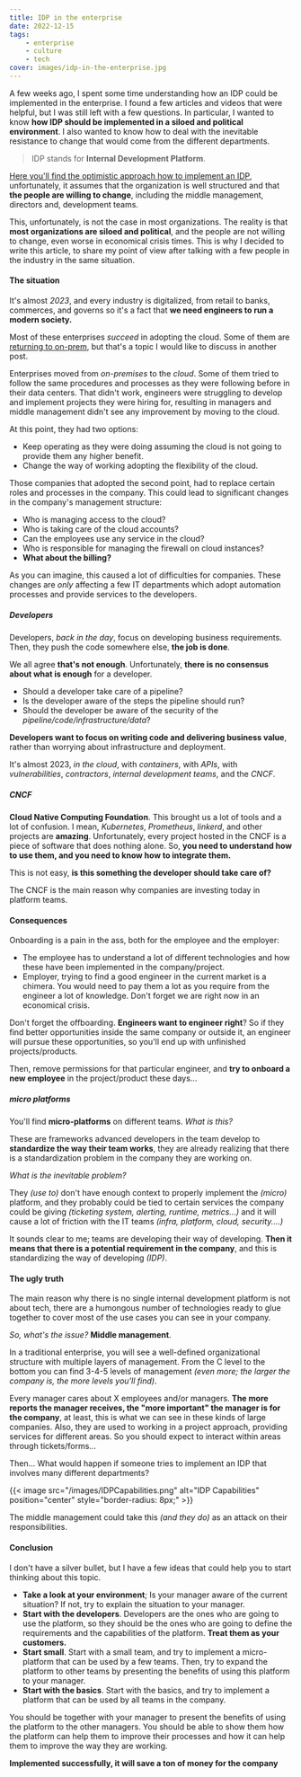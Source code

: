 ```yaml
---
title: IDP in the enterprise
date: 2022-12-15
tags:
    - enterprise
    - culture
    - tech
cover: images/idp-in-the-enterprise.jpg
---
```


A few weeks ago, I spent some time understanding how an IDP could be implemented in the enterprise. I found a few articles and videos that were helpful, but I was still left with a few questions. In particular, I wanted to know **how IDP should be implemented in a siloed and political environment**. I also wanted to know how to deal with the inevitable resistance to change that would come from the different departments.

> IDP stands for **Internal Development Platform**.

<!--more-->

[Here you'll find the optimistic approach how to implement an IDP](https://github.com/angelbarrera92/idp-enterprise-research/blob/main/outcome.md), unfortunately, it assumes that the organization is well structured and that **the people are willing to change**, including the middle management, directors and, development teams.

This, unfortunately, is not the case in most organizations. The reality is that **most organizations are siloed and political**, and the people are not willing to change, even worse in economical crisis times. This is why I decided to write this article, to share my point of view after talking with a few people in the industry in the same situation.

#### The situation

It's almost *2023*, and every industry is digitalized, from retail to banks, commerces, and governs so it's a fact that **we need engineers to run a modern society.**

Most of these enterprises *succeed* in adopting the cloud. Some of them are [returning to on-prem](https://www.channelpronetwork.com/article/return-prem), but that's a topic I would like to discuss in another post.

Enterprises moved from *on-premises* to the *cloud*. Some of them tried to follow the same procedures and processes as they were following before in their data centers. That didn't work, engineers were struggling to develop and implement projects they were hiring for, resulting in managers and middle management didn't see any improvement by moving to the cloud.

At this point, they had two options:

- Keep operating as they were doing assuming the cloud is not going to provide them any higher benefit.
- Change the way of working adopting the flexibility of the cloud.

Those companies that adopted the second point, had to replace certain roles and processes in the company.
This could lead to significant changes in the company's management structure:

- Who is managing access to the cloud?
- Who is taking care of the cloud accounts?
- Can the employees use any service in the cloud?
- Who is responsible for managing the firewall on cloud instances?
- **What about the billing?**

As you can imagine, this caused a lot of difficulties for companies. These changes are *only* affecting a few IT departments which adopt automation processes and provide services to the developers.

##### Developers

Developers, *back in the day*, focus on developing business requirements. Then, they push the code somewhere else, **the job is done**.

We all agree **that's not enough**. Unfortunately, **there is no consensus about what is enough** for a developer.

- Should a developer take care of a pipeline?
- Is the developer aware of the steps the pipeline should run?
- Should the developer be aware of the security of the *pipeline/code/infrastructure/data*?

**Developers want to focus on writing code and delivering business value**, rather than worrying about infrastructure and deployment.

It's almost 2023, *in the cloud*, with *containers*, with *APIs*, with *vulnerabilities*, *contractors*, *internal development teams*, and the *CNCF*.

##### CNCF

**Cloud Native Computing Foundation**. This brought us a lot of tools and a lot of confusion. I mean, *Kubernetes*, *Prometheus*, *linkerd*, and  other projects are **amazing**. Unfortunately, every project hosted in the CNCF is a piece of software that does nothing alone. So, **you need to understand how to use them, and you need to know how to integrate them.**

This is not easy, **is this something the developer should take care of?**

The CNCF is the main reason why companies are investing today in platform teams.

#### Consequences

Onboarding is a pain in the ass, both for the employee and the employer:

- The employee has to understand a lot of different technologies and how these have been implemented in the company/project.
- Employer, trying to find a good engineer in the current market is a chimera. You would need to pay them a lot as you require from the engineer a lot of knowledge. Don't forget we are right now in an economical crisis.

Don't forget the offboarding. **Engineers want to engineer right**? So if they find better opportunities inside the same company or outside it, an engineer will pursue these opportunities, so you'll end up with unfinished projects/products.

Then, remove permissions for that particular engineer, and **try to onboard a new employee** in the project/product these days...

##### micro platforms

You'll find **micro-platforms** on different teams. *What is this?*

These are frameworks advanced developers in the team develop to **standardize the way their team works**, they are already realizing that there is a standardization problem in the company they are working on.

*What is the inevitable problem?*

They *(use to)* don't have enough context to properly implement the *(micro)* platform, and they probably could be tied to certain services the company could be giving *(ticketing system, alerting, runtime, metrics...)* and it will cause a lot of friction with the IT teams *(infra, platform, cloud, security....)*

It sounds clear to me; teams are developing their way of developing. **Then it means that there is a potential requirement in the company**, and this is standardizing the way of developing *(IDP)*.

#### The ugly truth

The main reason why there is no single internal development platform is not about tech, there are a humongous number of technologies ready to glue together to cover most of the use cases you can see in your company.

*So, what's the issue?* **Middle management**.

In a traditional enterprise, you will see a well-defined organizational structure with multiple layers of management. From the C level to the bottom you can find 3-4-5 levels of management *(even more; the larger the company is, the more levels you'll find)*.

Every manager cares about X employees and/or managers.
**The more reports the manager receives, the "more important" the manager is for the company**, at least, this is what we can see in these kinds of large companies. Also, they are used to working in a project approach, providing services for different areas. So you should expect to interact within areas through tickets/forms...

Then... What would happen if someone tries to implement an IDP that involves many different departments?

{{< image src="/images/IDPCapabilities.png" alt="IDP Capabilities" position="center" style="border-radius: 8px;" >}}

The middle management could take this *(and they do)* as an attack on their responsibilities.

#### Conclusion

I don't have a silver bullet, but I have a few ideas that could help you to start thinking about this topic.

- **Take a look at your environment**; Is your manager aware of the current situation? If not, try to explain the situation to your manager.
- **Start with the developers**. Developers are the ones who are going to use the platform, so they should be the ones who are going to define the requirements and the capabilities of the platform. **Treat them as your customers.**
- **Start small**. Start with a small team, and try to implement a micro-platform that can be used by a few teams. Then, try to expand the platform to other teams by presenting the benefits of using this platform to your manager.
- **Start with the basics**. Start with the basics, and try to implement a platform that can be used by all teams in the company.

You should be together with your manager to present the benefits of using the platform to the other managers.
You should be able to show them how the platform can help them to improve their processes and how it can help them to improve the way they are working.

**Implemented successfully, it will save a ton of money for the company**
